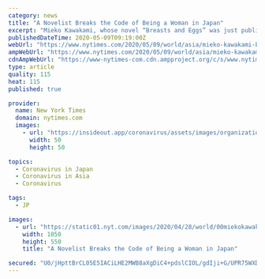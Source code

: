 ```yaml
---
category: news
title: "A Novelist Breaks the Code of Being a Woman in Japan"
excerpt: "Mieko Kawakami, whose novel “Breasts and Eggs” was just published in English, has become something of a feminist icon in her male-dominated country."
publishedDateTime: 2020-05-09T09:19:00Z
webUrl: "https://www.nytimes.com/2020/05/09/world/asia/mieko-kawakami-breasts-and-eggs.html"
ampWebUrl: "https://www.nytimes.com/2020/05/09/world/asia/mieko-kawakami-breasts-and-eggs.amp.html"
cdnAmpWebUrl: "https://www-nytimes-com.cdn.ampproject.org/c/s/www.nytimes.com/2020/05/09/world/asia/mieko-kawakami-breasts-and-eggs.amp.html"
type: article
quality: 115
heat: 115
published: true

provider:
  name: New York Times
  domain: nytimes.com
  images:
    - url: "https://insideout.app/coronavirus/assets/images/organizations/nytimes.com-50x50.jpg"
      width: 50
      height: 50

topics:
  - Coronavirus in Japan
  - Coronavirus in Asia
  - Coronavirus

tags:
  - JP

images:
  - url: "https://static01.nyt.com/images/2020/04/28/world/00miekokawakami-1/00miekokawakami-1-facebookJumbo.jpg"
    width: 1050
    height: 550
    title: "A Novelist Breaks the Code of Being a Woman in Japan"

secured: "U0/jHpttBrCL05E5IACiLHE2MWB8aXgDiC4+pdslCIOL/gdIji+G/UPR75WXDUG7ab78jcZQp7rj1IqJXjHO3gs8TU+G0L/C0Do5O3WJohCMUh6wYbFxrUykV9E26dn7k/TbtxKAy7AQj99nNIQ/Cy9n38PIqrP3T48CjQyXxE9BuSC0APDxa6V7ZywqmJ4zd/ZsrfqEiQbv+SK3iKwvjAmCU3wI/FSZq0QZ02TKcV8lPQbET1PQzwfvhF6WpMb0qCnlvp23lf5h6EgvYkHdj1JfQTh4x+Sc5g8rWS5MxsJpkcedFX/TTjKSzyKUGF5l;2UKcjzKwkpXP31+rJqfzPA=="
---
```


